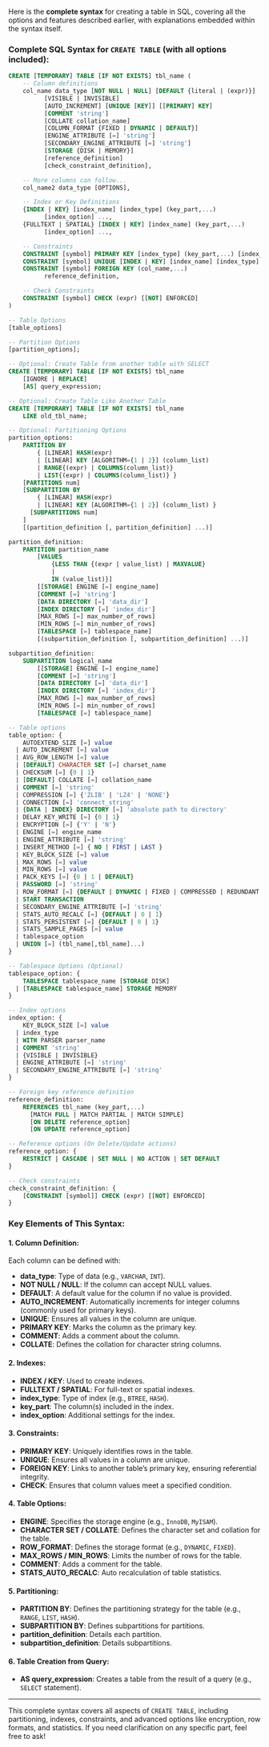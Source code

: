 Here is the **complete syntax** for creating a table in SQL, covering all the options and features described earlier, with explanations embedded within the syntax itself.

### Complete SQL Syntax for `CREATE TABLE` (with all options included):

```sql
CREATE [TEMPORARY] TABLE [IF NOT EXISTS] tbl_name (
    -- Column definitions
    col_name data_type [NOT NULL | NULL] [DEFAULT {literal | (expr)}]
          [VISIBLE | INVISIBLE]
          [AUTO_INCREMENT] [UNIQUE [KEY]] [[PRIMARY] KEY]
          [COMMENT 'string']
          [COLLATE collation_name]
          [COLUMN_FORMAT {FIXED | DYNAMIC | DEFAULT}]
          [ENGINE_ATTRIBUTE [=] 'string']
          [SECONDARY_ENGINE_ATTRIBUTE [=] 'string']
          [STORAGE {DISK | MEMORY}]
          [reference_definition]
          [check_constraint_definition],

    -- More columns can follow...
    col_name2 data_type [OPTIONS],

    -- Index or Key Definitions
    {INDEX | KEY} [index_name] [index_type] (key_part,...)
          [index_option] ...,
    {FULLTEXT | SPATIAL} [INDEX | KEY] [index_name] (key_part,...)
          [index_option] ...,

    -- Constraints
    CONSTRAINT [symbol] PRIMARY KEY [index_type] (key_part,...) [index_option] ...,
    CONSTRAINT [symbol] UNIQUE [INDEX | KEY] [index_name] [index_type] (key_part,...) [index_option] ...,
    CONSTRAINT [symbol] FOREIGN KEY (col_name,...)
          reference_definition,

    -- Check Constraints
    CONSTRAINT [symbol] CHECK (expr) [[NOT] ENFORCED]
) 

-- Table Options
[table_options]

-- Partition Options
[partition_options];

-- Optional: Create Table from another table with SELECT
CREATE [TEMPORARY] TABLE [IF NOT EXISTS] tbl_name
    [IGNORE | REPLACE]
    [AS] query_expression;

-- Optional: Create Table Like Another Table
CREATE [TEMPORARY] TABLE [IF NOT EXISTS] tbl_name
    LIKE old_tbl_name;

-- Optional: Partitioning Options
partition_options:
    PARTITION BY
        { [LINEAR] HASH(expr)
        | [LINEAR] KEY [ALGORITHM={1 | 2}] (column_list)
        | RANGE{(expr) | COLUMNS(column_list)}
        | LIST{(expr) | COLUMNS(column_list)} }
    [PARTITIONS num]
    [SUBPARTITION BY
        { [LINEAR] HASH(expr)
        | [LINEAR] KEY [ALGORITHM={1 | 2}] (column_list) }
      [SUBPARTITIONS num]
    ]
    [(partition_definition [, partition_definition] ...)]

partition_definition:
    PARTITION partition_name
        [VALUES
            {LESS THAN {(expr | value_list) | MAXVALUE}
            |
            IN (value_list)}]
        [[STORAGE] ENGINE [=] engine_name]
        [COMMENT [=] 'string']
        [DATA DIRECTORY [=] 'data_dir']
        [INDEX DIRECTORY [=] 'index_dir']
        [MAX_ROWS [=] max_number_of_rows]
        [MIN_ROWS [=] min_number_of_rows]
        [TABLESPACE [=] tablespace_name]
        [(subpartition_definition [, subpartition_definition] ...)]

subpartition_definition:
    SUBPARTITION logical_name
        [[STORAGE] ENGINE [=] engine_name]
        [COMMENT [=] 'string']
        [DATA DIRECTORY [=] 'data_dir']
        [INDEX DIRECTORY [=] 'index_dir']
        [MAX_ROWS [=] max_number_of_rows]
        [MIN_ROWS [=] min_number_of_rows]
        [TABLESPACE [=] tablespace_name]

-- Table options
table_option: {
    AUTOEXTEND_SIZE [=] value
  | AUTO_INCREMENT [=] value
  | AVG_ROW_LENGTH [=] value
  | [DEFAULT] CHARACTER SET [=] charset_name
  | CHECKSUM [=] {0 | 1}
  | [DEFAULT] COLLATE [=] collation_name
  | COMMENT [=] 'string'
  | COMPRESSION [=] {'ZLIB' | 'LZ4' | 'NONE'}
  | CONNECTION [=] 'connect_string'
  | {DATA | INDEX} DIRECTORY [=] 'absolute path to directory'
  | DELAY_KEY_WRITE [=] {0 | 1}
  | ENCRYPTION [=] {'Y' | 'N'}
  | ENGINE [=] engine_name
  | ENGINE_ATTRIBUTE [=] 'string'
  | INSERT_METHOD [=] { NO | FIRST | LAST }
  | KEY_BLOCK_SIZE [=] value
  | MAX_ROWS [=] value
  | MIN_ROWS [=] value
  | PACK_KEYS [=] {0 | 1 | DEFAULT}
  | PASSWORD [=] 'string'
  | ROW_FORMAT [=] {DEFAULT | DYNAMIC | FIXED | COMPRESSED | REDUNDANT | COMPACT}
  | START TRANSACTION
  | SECONDARY_ENGINE_ATTRIBUTE [=] 'string'
  | STATS_AUTO_RECALC [=] {DEFAULT | 0 | 1}
  | STATS_PERSISTENT [=] {DEFAULT | 0 | 1}
  | STATS_SAMPLE_PAGES [=] value
  | tablespace_option
  | UNION [=] (tbl_name[,tbl_name]...)
}

-- Tablespace Options (Optional)
tablespace_option: {
    TABLESPACE tablespace_name [STORAGE DISK]
  | [TABLESPACE tablespace_name] STORAGE MEMORY
}

-- Index options
index_option: {
    KEY_BLOCK_SIZE [=] value
  | index_type
  | WITH PARSER parser_name
  | COMMENT 'string'
  | {VISIBLE | INVISIBLE}
  | ENGINE_ATTRIBUTE [=] 'string'
  | SECONDARY_ENGINE_ATTRIBUTE [=] 'string'
}

-- Foreign key reference definition
reference_definition:
    REFERENCES tbl_name (key_part,...)
      [MATCH FULL | MATCH PARTIAL | MATCH SIMPLE]
      [ON DELETE reference_option]
      [ON UPDATE reference_option]

-- Reference options (On Delete/Update actions)
reference_option: {
    RESTRICT | CASCADE | SET NULL | NO ACTION | SET DEFAULT
}

-- Check constraints
check_constraint_definition: {
    [CONSTRAINT [symbol]] CHECK (expr) [[NOT] ENFORCED]
}
```

### Key Elements of This Syntax:

#### 1. **Column Definition:**
   Each column can be defined with:
   - **data_type**: Type of data (e.g., `VARCHAR`, `INT`).
   - **NOT NULL / NULL**: If the column can accept NULL values.
   - **DEFAULT**: A default value for the column if no value is provided.
   - **AUTO_INCREMENT**: Automatically increments for integer columns (commonly used for primary keys).
   - **UNIQUE**: Ensures all values in the column are unique.
   - **PRIMARY KEY**: Marks the column as the primary key.
   - **COMMENT**: Adds a comment about the column.
   - **COLLATE**: Defines the collation for character string columns.

#### 2. **Indexes:**
   - **INDEX / KEY**: Used to create indexes.
   - **FULLTEXT / SPATIAL**: For full-text or spatial indexes.
   - **index_type**: Type of index (e.g., `BTREE`, `HASH`).
   - **key_part**: The column(s) included in the index.
   - **index_option**: Additional settings for the index.

#### 3. **Constraints:**
   - **PRIMARY KEY**: Uniquely identifies rows in the table.
   - **UNIQUE**: Ensures all values in a column are unique.
   - **FOREIGN KEY**: Links to another table’s primary key, ensuring referential integrity.
   - **CHECK**: Ensures that column values meet a specified condition.

#### 4. **Table Options:**
   - **ENGINE**: Specifies the storage engine (e.g., `InnoDB`, `MyISAM`).
   - **CHARACTER SET / COLLATE**: Defines the character set and collation for the table.
   - **ROW_FORMAT**: Defines the storage format (e.g., `DYNAMIC`, `FIXED`).
   - **MAX_ROWS / MIN_ROWS**: Limits the number of rows for the table.
   - **COMMENT**: Adds a comment for the table.
   - **STATS_AUTO_RECALC**: Auto recalculation of table statistics.

#### 5. **Partitioning:**
   - **PARTITION BY**: Defines the partitioning strategy for the table (e.g., `RANGE`, `LIST`, `HASH`).
   - **SUBPARTITION BY**: Defines subpartitions for partitions.
   - **partition_definition**: Details each partition.
   - **subpartition_definition**: Details subpartitions.

#### 6. **Table Creation from Query:**
   - **AS query_expression**: Creates a table from the result of a query (e.g., `SELECT` statement).

---

This complete syntax covers all aspects of `CREATE TABLE`, including partitioning, indexes, constraints, and advanced options like encryption, row formats, and statistics. If you need clarification on any specific part, feel free to ask!
